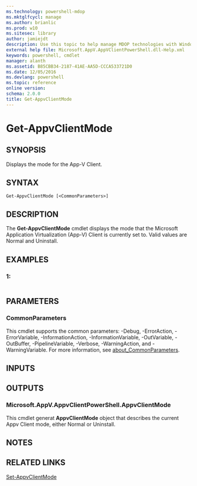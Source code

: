 ```yaml
---
ms.technology: powershell-mdop
ms.mktglfcycl: manage
ms.author: brianlic
ms.prod: w10
ms.sitesec: library
author: jamiejdt
description: Use this topic to help manage MDOP technologies with Windows PowerShell.
external help file: Microsoft.AppV.AppVClientPowerShell.dll-Help.xml
keywords: powershell, cmdlet
manager: alanth 
ms.assetid: B85CBB34-2187-41AE-AA5D-CCCA533721D0
ms.date: 12/05/2016
ms.devlang: powershell
ms.topic: reference
online version: 
schema: 2.0.0
title: Get-AppvClientMode
---
```


# Get-AppvClientMode

## SYNOPSIS
Displays the mode for the App-V Client.

## SYNTAX

```
Get-AppvClientMode [<CommonParameters>]
```

## DESCRIPTION
The **Get-AppvClientMode** cmdlet displays the mode that the Microsoft Application Virtualization (App-V) Client is currently set to.
Valid values are Normal and Uninstall.

## EXAMPLES

### 1:
```

```

## PARAMETERS

### CommonParameters
This cmdlet supports the common parameters: -Debug, -ErrorAction, -ErrorVariable, -InformationAction, -InformationVariable, -OutVariable, -OutBuffer, -PipelineVariable, -Verbose, -WarningAction, and -WarningVariable. For more information, see [about_CommonParameters](http://go.microsoft.com/fwlink/?LinkID=113216).

## INPUTS

## OUTPUTS

### Microsoft.AppV.AppvClientPowerShell.AppvClientMode
This cmdlet generat **AppvClientMode** object that describes the current Appv Client mode, either Normal or Uninstall.

## NOTES

## RELATED LINKS

[Set-AppvClientMode](./Set-AppvClientMode.md)


